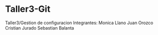 # Taller3-Git
Taller3/Gestion de configuracion
Integrantes: Monica Llano
             Juan Orozco
             Cristian Jurado
             Sebastian Balanta
